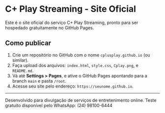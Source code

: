 
# C+ Play Streaming - Site Oficial

Este é o site oficial do serviço C+ Play Streaming, pronto para ser hospedado gratuitamente no GitHub Pages.

## Como publicar

1. Crie um repositório no GitHub com o nome `cplusplay.github.io` (ou similar).
2. Faça upload dos arquivos: `index.html`, `style.css`, `Cplay.png`, e `README.md`.
3. Vá até **Settings > Pages**, e ative o GitHub Pages apontando para a branch `main` e pasta `/root`.
4. Acesse seu site pelo endereço: `https://seunome.github.io`.

---

Desenvolvido para divulgação de serviços de entretenimento online. Teste gratuito disponível pelo WhatsApp: (24) 98100-6444
